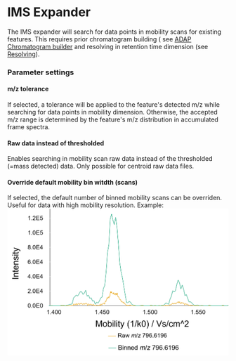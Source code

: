 # IMS Expander

The IMS expander will search for data points in mobility scans for existing features. This requires
prior chromatogram building (
see [ADAP Chromatogram builder](adap-chromatogram-builder.md#adap-chromatogram-builder) and
resolving in retention time dimension (see [Resolving](local-minimum-resolver.md)).

### Parameter settings

#### m/z tolerance

If selected, a tolerance will be applied to the feature's detected m/z while searching for data
points in mobility dimension. Otherwise, the accepted m/z range is determined by the feature's m/z
distribution in accumulated frame spectra.

#### Raw data instead of thresholded

Enables searching in mobility scan raw data instead of the thresholded (=mass detected) data. Only
possible for centroid raw data files.

#### Override default mobility bin witdth (scans)

If selected, the default number of binned mobility scans can be overriden. Useful for data with high
mobility resolution. Example: ![](../img/imsworkflow/binnedmobilogram.png)
